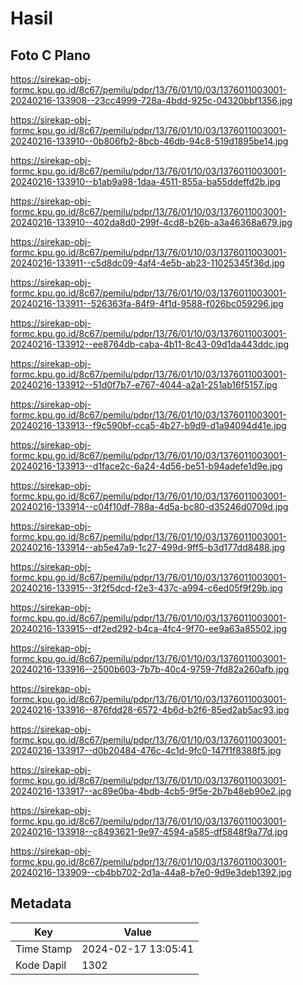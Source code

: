 # Hasil

## Foto C Plano

https://sirekap-obj-formc.kpu.go.id/8c67/pemilu/pdpr/13/76/01/10/03/1376011003001-20240216-133908--23cc4999-728a-4bdd-925c-04320bbf1356.jpg

https://sirekap-obj-formc.kpu.go.id/8c67/pemilu/pdpr/13/76/01/10/03/1376011003001-20240216-133910--0b806fb2-8bcb-46db-94c8-519d1895be14.jpg

https://sirekap-obj-formc.kpu.go.id/8c67/pemilu/pdpr/13/76/01/10/03/1376011003001-20240216-133910--b1ab9a98-1daa-4511-855a-ba55ddeffd2b.jpg

https://sirekap-obj-formc.kpu.go.id/8c67/pemilu/pdpr/13/76/01/10/03/1376011003001-20240216-133910--402da8d0-299f-4cd8-b26b-a3a46368a679.jpg

https://sirekap-obj-formc.kpu.go.id/8c67/pemilu/pdpr/13/76/01/10/03/1376011003001-20240216-133911--c5d8dc09-4af4-4e5b-ab23-11025345f36d.jpg

https://sirekap-obj-formc.kpu.go.id/8c67/pemilu/pdpr/13/76/01/10/03/1376011003001-20240216-133911--526363fa-84f9-4f1d-9588-f026bc059296.jpg

https://sirekap-obj-formc.kpu.go.id/8c67/pemilu/pdpr/13/76/01/10/03/1376011003001-20240216-133912--ee8764db-caba-4b11-8c43-09d1da443ddc.jpg

https://sirekap-obj-formc.kpu.go.id/8c67/pemilu/pdpr/13/76/01/10/03/1376011003001-20240216-133912--51d0f7b7-e767-4044-a2a1-251ab16f5157.jpg

https://sirekap-obj-formc.kpu.go.id/8c67/pemilu/pdpr/13/76/01/10/03/1376011003001-20240216-133913--f9c590bf-cca5-4b27-b9d9-d1a94094d41e.jpg

https://sirekap-obj-formc.kpu.go.id/8c67/pemilu/pdpr/13/76/01/10/03/1376011003001-20240216-133913--d1face2c-6a24-4d56-be51-b94adefe1d9e.jpg

https://sirekap-obj-formc.kpu.go.id/8c67/pemilu/pdpr/13/76/01/10/03/1376011003001-20240216-133914--c04f10df-788a-4d5a-bc80-d35246d0709d.jpg

https://sirekap-obj-formc.kpu.go.id/8c67/pemilu/pdpr/13/76/01/10/03/1376011003001-20240216-133914--ab5e47a9-1c27-499d-9ff5-b3d177dd8488.jpg

https://sirekap-obj-formc.kpu.go.id/8c67/pemilu/pdpr/13/76/01/10/03/1376011003001-20240216-133915--3f2f5dcd-f2e3-437c-a994-c6ed05f9f29b.jpg

https://sirekap-obj-formc.kpu.go.id/8c67/pemilu/pdpr/13/76/01/10/03/1376011003001-20240216-133915--df2ed292-b4ca-4fc4-9f70-ee9a63a85502.jpg

https://sirekap-obj-formc.kpu.go.id/8c67/pemilu/pdpr/13/76/01/10/03/1376011003001-20240216-133916--2500b603-7b7b-40c4-9759-7fd82a260afb.jpg

https://sirekap-obj-formc.kpu.go.id/8c67/pemilu/pdpr/13/76/01/10/03/1376011003001-20240216-133916--876fdd28-6572-4b6d-b2f6-85ed2ab5ac93.jpg

https://sirekap-obj-formc.kpu.go.id/8c67/pemilu/pdpr/13/76/01/10/03/1376011003001-20240216-133917--d0b20484-476c-4c1d-9fc0-147f1f8388f5.jpg

https://sirekap-obj-formc.kpu.go.id/8c67/pemilu/pdpr/13/76/01/10/03/1376011003001-20240216-133917--ac89e0ba-4bdb-4cb5-9f5e-2b7b48eb90e2.jpg

https://sirekap-obj-formc.kpu.go.id/8c67/pemilu/pdpr/13/76/01/10/03/1376011003001-20240216-133918--c8493621-9e97-4594-a585-df5848f9a77d.jpg

https://sirekap-obj-formc.kpu.go.id/8c67/pemilu/pdpr/13/76/01/10/03/1376011003001-20240216-133909--cb4bb702-2d1a-44a8-b7e0-9d9e3deb1392.jpg


## Metadata

| Key        | Value               |
| ---------- | ------------------- |
| Time Stamp | 2024-02-17 13:05:41 |
| Kode Dapil | 1302                |



